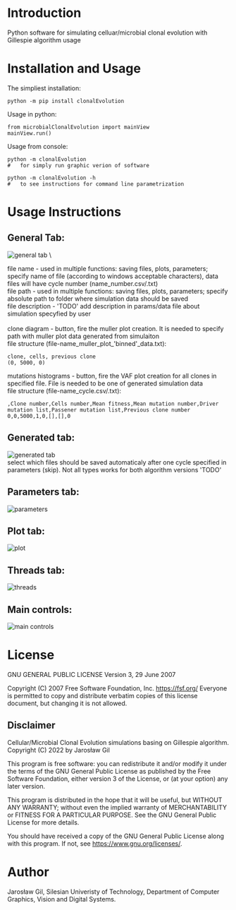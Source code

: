 # Introduction

Python software for simulating celluar/microbial clonal evolution with Gillespie algorithm usage

# Installation and Usage

The simpliest installation:
```
python -m pip install clonalEvolution
```

Usage in python:
```
from microbialClonalEvolution import mainView
mainView.run()
```

Usage from console:
```
python -m clonalEvolution 
#   for simply run graphic verion of software

python -m clonalEvolution -h
#   to see instructions for command line parametrization
``` 

# Usage Instructions

## General Tab: 
![general tab](https://user-images.githubusercontent.com/110567171/185866346-14d7ae9e-6e87-42ed-8afa-baa764d18db6.jpg) \

file name - used in multiple functions: saving files, plots, parameters; specify name of file (according to windows acceptable characters), data files will have cycle number (name_number.csv/.txt) \
file path - used in multiple functions: saving files, plots, parameters; specify absolute path to folder where simulation data should be saved \
file description - 'TODO' add description in params/data file about simulation specyfied by user \
\
clone diagram - button, fire the muller plot creation. It is needed to specify path with muller plot data generated from simulaiton \
file structure (file-name_muller_plot_'binned'_data.txt): 

```
clone, cells, previous clone
(0, 5000, 0)
```

mutations histograms - button, fire the VAF plot creation for all clones in specified file. File is needed to be one of generated simulation data \
file structure (file-name_cycle.csv/.txt):

```
,Clone number,Cells number,Mean fitness,Mean mutation number,Driver mutation list,Passener mutation list,Previous clone number
0,0,5000,1,0,[],[],0
```

## Generated tab:
![generated tab](https://user-images.githubusercontent.com/110567171/185866348-65f4044f-e12d-46e4-99f8-0de815d5e4ba.jpg) \
select which files should be saved automaticaly after one cycle specified in parameters (skip). Not all types works for both algorithm versions 'TODO'

## Parameters tab:

![parameters](https://user-images.githubusercontent.com/110567171/185866353-a148e844-0aeb-4352-b64e-b1f9062dae39.jpg)

## Plot tab:

![plot](https://user-images.githubusercontent.com/110567171/185866356-aa3da5fe-0942-45dc-b6a9-829d5f40c856.jpg)

## Threads tab:

![threads](https://user-images.githubusercontent.com/110567171/185866359-1eceb813-d664-4f96-abd7-66c702ff2a16.jpg)

## Main controls:

![main controls](https://user-images.githubusercontent.com/110567171/185866351-c42f006e-8023-470e-8210-1adf54d5cac3.jpg)

# License
  
GNU GENERAL PUBLIC LICENSE  Version 3, 29 June 2007

 Copyright (C) 2007 Free Software Foundation, Inc. <https://fsf.org/>
 Everyone is permitted to copy and distribute verbatim copies
 of this license document, but changing it is not allowed.
 
 ## Disclaimer
 
 Cellular/Microbial Clonal Evolution simulations basing on Gillespie algorithm.
    Copyright (C) 2022 by Jarosław Gil

  This program is free software: you can redistribute it and/or modify
  it under the terms of the GNU General Public License as published by
  the Free Software Foundation, either version 3 of the License, or
  (at your option) any later version.

  This program is distributed in the hope that it will be useful,
  but WITHOUT ANY WARRANTY; without even the implied warranty of
  MERCHANTABILITY or FITNESS FOR A PARTICULAR PURPOSE.  See the
  GNU General Public License for more details.

  You should have received a copy of the GNU General Public License
  along with this program.  If not, see <https://www.gnu.org/licenses/>.

# Author

Jarosław Gil, Silesian Univeristy of Technology, Department of Computer Graphics, Vision and Digital Systems.